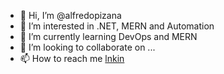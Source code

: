 - 👋 Hi, I’m @alfredopizana
- 👀 I’m interested in .NET, MERN and Automation
- 🌱 I’m currently learning DevOps and MERN
- 💞️ I’m looking to collaborate on ...
- 📫 How to reach me [lnkin](https://www.linkedin.com/in/alfredopizana)

<!---
alfredopizana/alfredopizana is a ✨ special ✨ repository because its `README.md` (this file) appears on your GitHub profile.
You can click the Preview link to take a look at your changes.
--->
